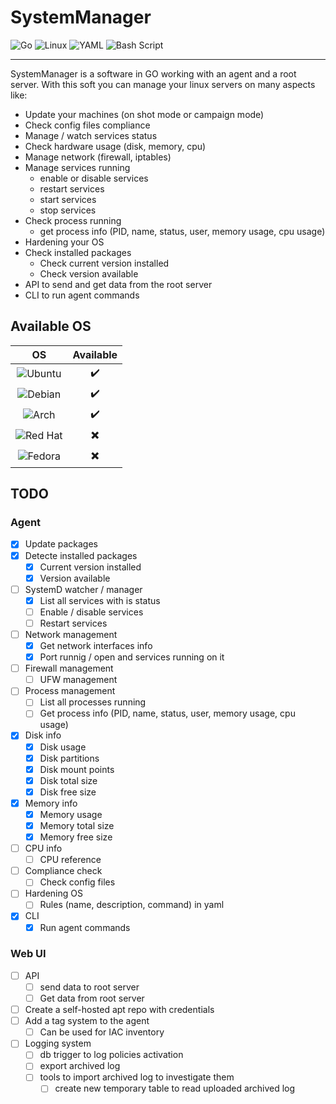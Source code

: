 # SystemManager

![Go](https://img.shields.io/badge/go-%2300ADD8.svg?style=flat&logo=go&logoColor=white)
![Linux](https://img.shields.io/badge/Linux-FCC624?style=flat&logo=linux&logoColor=black)
![YAML](https://img.shields.io/badge/yaml-%23ffffff.svg?style=flat&logo=yaml&logoColor=151515)
![Bash Script](https://img.shields.io/badge/bash_script-%23121011.svg?style=flat&logo=gnu-bash&logoColor=white)

---

SystemManager is a software in GO working with an agent and a root server. With this soft you can manage your linux servers on many aspects like:

- Update your machines (on shot mode or campaign mode)
- Check config files compliance
- Manage / watch services status
- Check hardware usage (disk, memory, cpu)
- Manage network (firewall, iptables)
- Manage services running
  - enable or disable services
  - restart services
  - start services
  - stop services
- Check process running
  - get process info (PID, name, status, user, memory usage, cpu usage)
- Hardening your OS
- Check installed packages
  - Check current version installed
  - Check version available
- API to send and get data from the root server
- CLI to run agent commands

## Available OS

| OS | Available |
|:---:|:---:|
| ![Ubuntu](https://img.shields.io/badge/Ubuntu-E95420?style=flat&logo=ubuntu&logoColor=white) | :heavy_check_mark: |
| ![Debian](https://img.shields.io/badge/Debian-D70A53?style=flat&logo=debian&logoColor=white) | :heavy_check_mark: |
| ![Arch](https://img.shields.io/badge/Arch%20Linux-1793D1?logo=arch-linux&logoColor=fff&style=flat) | :heavy_check_mark: |
| ![Red Hat](https://img.shields.io/badge/Red%20Hat-EE0000?style=flat&logo=redhat&logoColor=white) | :heavy_multiplication_x: |
| ![Fedora](https://img.shields.io/badge/Fedora-294172?style=flat&logo=fedora&logoColor=white) | :heavy_multiplication_x: |

## TODO
### Agent
- [x] Update packages
- [x] Detecte installed packages
  - [x] Current version installed
  - [x] Version available
- [ ] SystemD watcher / manager
  - [x] List all services with is status
  - [ ] Enable / disable services
  - [ ] Restart services
- [ ] Network management
  - [x] Get network interfaces info
  - [x] Port runnig / open and services running on it
- [ ] Firewall management
  - [ ] UFW management
- [ ] Process management
  - [ ] List all processes running
  - [ ] Get process info (PID, name, status, user, memory usage, cpu usage)
- [x] Disk info
  - [x] Disk usage
  - [x] Disk partitions
  - [x] Disk mount points
  - [x] Disk total size
  - [x] Disk free size
- [x] Memory info
  - [x] Memory usage
  - [x] Memory total size
  - [x] Memory free size
- [ ] CPU info
  - [ ] CPU reference
- [ ] Compliance check
  - [ ] Check config files
- [ ] Hardening OS
  - [ ] Rules (name, description, command) in yaml

- [x] CLI
  - [x] Run agent commands

### Web UI
- [ ] API
  - [ ] send data to root server
  - [ ] Get data from root server

- [ ] Create a self-hosted apt repo with credentials
- [ ] Add a tag system to the agent
  - [ ] Can be used for IAC inventory
     
- [ ] Logging system
  - [ ] db trigger to log policies activation
  - [ ] export archived log
  - [ ] tools to import archived log to investigate them
    - [ ] create new temporary table to read uploaded archived log
